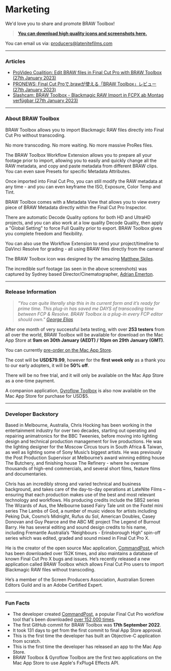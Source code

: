 # Marketing

We'd love you to share and promote BRAW Toolbox!

> **[You can download high quality icons and screenshots here.](https://github.com/latenitefilms/BRAWToolbox/tree/main/marketing)**

You can email us via: [producers@latenitefilms.com](mailto:producers@latenitefilms.com)

---

### Articles

- [ProVideo Coalition: Edit BRAW files in Final Cut Pro with BRAW Toolbox (27th January 2023)](https://www.provideocoalition.com/edit-braw-files-in-final-cut-pro-with-braw-toolbox/)
- [PRONEWS: Final Cut Proで.brawが使える「BRAW Toolbox」レビュー (27th January 2023)](https://jp.pronews.com/review/202301270621372484.html)
- [Slashcam: BRAW Toolbox - Blackmagic RAW Import in FCPX ab Montag verfügbar (27th January 2023)](https://www.slashcam.de/news/single/BRAW-Toolbox---Blackmagic-RAW-Import-in-FCPX-ab-Mo-17698.html)

---

### About BRAW Toolbox

BRAW Toolbox allows you to import Blackmagic RAW files directly into Final Cut Pro without transcoding.

No more transcoding. No more waiting. No more massive ProRes files.

The BRAW Toolbox Workflow Extension allows you to prepare all your footage prior to import, allowing you to easily and quickly change all the RAW metadata, and copy and paste metadata from different BRAW clips. You can even save Presets for specific Metadata Attributes.

Once imported into Final Cut Pro, you can still modify the RAW metadata at any time - and you can even keyframe the ISO, Exposure, Color Temp and Tint.

BRAW Toolbox comes with a Metadata View that allows you to view every piece of BRAW Metadata directly within the Final Cut Pro Inspector.

There are automatic Decode Quality options for both HD and UltraHD projects, and you can also work at a low quality Decode Quality, then apply a "Global Setting" to force Full Quality prior to export. BRAW Toolbox gives you complete freedom and flexibility.

You can also use the Workflow Extension to send your project/timeline to DaVinci Resolve for grading - all using BRAW files directly from the camera!

The BRAW Toolbox icon was designed by the amazing [Matthew Skiles](http://matthewskiles.com).

The incredible surf footage (as seen in the above screenshots) was captured by Sydney based Director/Cinematographer, [Adrian Emerton](https://www.adrianemerton.com.au).

---

### Release Information

> _"You can quite literally ship this in its current form and it’s ready for prime time. This plug-in has saved me DAYS of transcoding time between FCP & Resolve. BRAW Toolbox is a plug-in every FCP editor should own." [George Elias](https://twitter.com/gwphotographe)_

After one month of very successful beta testing, with over **253 testers** from all over the world, BRAW Toolbox will be available for download on the Mac App Store at **9am on 30th January (AEDT) / 10pm on 29th January (GMT)**.

You can currently [pre-order on the Mac App Store](https://apps.apple.com/au/app/braw-toolbox/id6444061549?mt=12).

The cost will be **USD$79.99**, however for the **first week only** as a thank you to our early adopters, it will be **50% off**.

There will be no free trial, and it will only be available on the Mac App Store as a one-time payment.

A companion application, [Gyroflow Toolbox](https://gyroflowtoolbox.io) is also now available on the Mac App Store for purchase for USD$5.

---

### Developer Backstory

Based in Melbourne, Australia, Chris Hocking has been working in the entertainment industry for over two decades, starting out operating and repairing animatronics for the BBC Tweenies, before moving into lighting design and technical production management for live productions. He was the lighting designer for the Moscow Circus tours in South Africa & Taiwan, as well as lighting some of Sony Music’s biggest artists. He was previously the Post Production Supervisor at Melbourne’s award winning editing house The Butchery, and finishing house The Refinery - where he oversaw thousands of high-end commercials, and several short films, feature films and documentaries.

Chris has an incredibly strong and varied technical and business background, and takes care of the day-to-day operations at LateNite Films – ensuring that each production makes use of the best and most relevant technology and workflows. His producing credits include the SBS2 series The Wizards of Aus, the Melbourne based Fairy Tale unit on the Foxtel mini series The Lambs of God, a number of music videos for artists including Peking Duk, Cosmo’s Midnight, Rufus du Sol, American Doubles, Casey Donovan and Guy Pearce and the ABC ME project The Legend of Burnout Barry. He has several editing and sound design credits to his name, including Fremantle Australia’s “Neighbours - Erinsborough High” spin-off series which was edited, graded and sound mixed in Final Cut Pro X.

He is the creator of the open source Mac application, [CommandPost](https://commandpost.io), which has been downloaded over 152K times, and also maintains a database of known Final Cut Pro X bugs and issues. He’s recently released a new application called BRAW Toolbox which allows Final Cut Pro users to import Blackmagic RAW files without transcoding.

He’s a member of the Screen Producers Association, Australian Screen Editors Guild and is an Adobe Certified Expert.

---

### Fun Facts

- The developer created [CommandPost](https://commandpost.io), a popular Final Cut Pro workflow tool that's been downloaded [over 152,000 times](https://hanadigital.github.io/grev/?user=commandpost&repo=commandpost).
- The first GitHub commit for BRAW Toolbox was **17th September 2022**.
- It took 131 days to get from the first commit to final App Store approval.
- This is the first time the developer has built an Objective-C application from scratch.
- This is the first time the developer has released an app to the Mac App Store.
- BRAW Toolbox & Gyroflow Toolbox are the first two applications on the Mac App Store to use Apple's FxPlug4 Effects API.